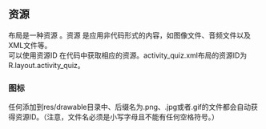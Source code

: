 ## 资源
布局是一种资源 。资源 是应用非代码形式的内容，如图像文件、音频文件以及XML文件等。  
可以使用资源ID 在代码中获取相应的资源。activity_quiz.xml布局的资源ID为R.layout.activity_quiz。

### 图标
任何添加到res/drawable目录中、后缀名为.png、.jpg或者.gif的文件都会自动获得资源ID。（注意，文件名必须是小写字母且不能有任何空格符号。）

